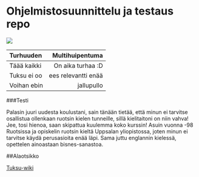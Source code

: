 # Ohjelmistosuunnittelu ja testaus repo

![](http://static.mvlehti.net/uploads/2016/08/tuksu-bart-simsonina.jpg)

| Turhuuden | Multihuipentuma |
|:----------|----------------:|
|Täää kaikki|On aika turhaa :D|
|Tuksu ei oo|ees relevantti enää|
|Voihan ebin| jallupullo|

###Testi

Palasin juuri uudesta koulustani, sain tänään tietää, että minun ei tarvitse osallistua ollenkaan ruotsin kielen tunneille, sillä kielitaitoni on niin vahva! Jee, tosi hienoa, saan skipattua kuulemma koko kurssin! Asuin vuonna -98 Ruotsissa ja opiskelin ruotsin kieltä Uppsalan yliopistossa, joten minun ei tarvitse käydä perusasioita enää läpi. Sama juttu englannin kielessä, opettelen ainoastaan bisnes-sanastoa.

##Alaotsikko

[Tuksu-wiki](https://fi.wikipedia.org/wiki/Johanna_Tukiainen)
